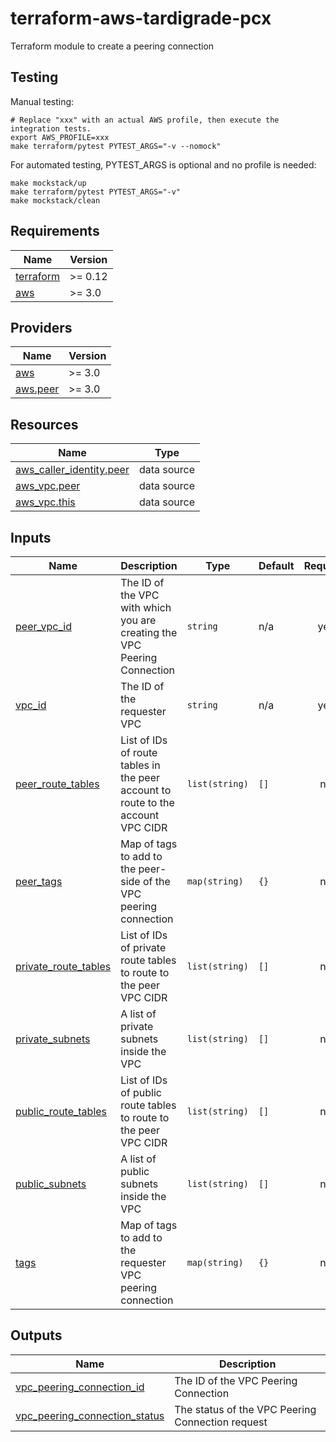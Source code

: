 # terraform-aws-tardigrade-pcx

Terraform module to create a peering connection

## Testing

Manual testing:

```
# Replace "xxx" with an actual AWS profile, then execute the integration tests.
export AWS_PROFILE=xxx 
make terraform/pytest PYTEST_ARGS="-v --nomock"
```

For automated testing, PYTEST_ARGS is optional and no profile is needed:

```
make mockstack/up
make terraform/pytest PYTEST_ARGS="-v"
make mockstack/clean
```

<!-- BEGIN TFDOCS -->
## Requirements

| Name | Version |
|------|---------|
| <a name="requirement_terraform"></a> [terraform](#requirement\_terraform) | >= 0.12 |
| <a name="requirement_aws"></a> [aws](#requirement\_aws) | >= 3.0 |

## Providers

| Name | Version |
|------|---------|
| <a name="provider_aws"></a> [aws](#provider\_aws) | >= 3.0 |
| <a name="provider_aws.peer"></a> [aws.peer](#provider\_aws.peer) | >= 3.0 |

## Resources

| Name | Type |
|------|------|
| [aws_caller_identity.peer](https://registry.terraform.io/providers/hashicorp/aws/latest/docs/data-sources/caller_identity) | data source |
| [aws_vpc.peer](https://registry.terraform.io/providers/hashicorp/aws/latest/docs/data-sources/vpc) | data source |
| [aws_vpc.this](https://registry.terraform.io/providers/hashicorp/aws/latest/docs/data-sources/vpc) | data source |

## Inputs

| Name | Description | Type | Default | Required |
|------|-------------|------|---------|:--------:|
| <a name="input_peer_vpc_id"></a> [peer\_vpc\_id](#input\_peer\_vpc\_id) | The ID of the VPC with which you are creating the VPC Peering Connection | `string` | n/a | yes |
| <a name="input_vpc_id"></a> [vpc\_id](#input\_vpc\_id) | The ID of the requester VPC | `string` | n/a | yes |
| <a name="input_peer_route_tables"></a> [peer\_route\_tables](#input\_peer\_route\_tables) | List of IDs of route tables in the peer account to route to the account VPC CIDR | `list(string)` | `[]` | no |
| <a name="input_peer_tags"></a> [peer\_tags](#input\_peer\_tags) | Map of tags to add to the peer-side of the VPC peering connection | `map(string)` | `{}` | no |
| <a name="input_private_route_tables"></a> [private\_route\_tables](#input\_private\_route\_tables) | List of IDs of private route tables to route to the peer VPC CIDR | `list(string)` | `[]` | no |
| <a name="input_private_subnets"></a> [private\_subnets](#input\_private\_subnets) | A list of private subnets inside the VPC | `list(string)` | `[]` | no |
| <a name="input_public_route_tables"></a> [public\_route\_tables](#input\_public\_route\_tables) | List of IDs of public route tables to route to the peer VPC CIDR | `list(string)` | `[]` | no |
| <a name="input_public_subnets"></a> [public\_subnets](#input\_public\_subnets) | A list of public subnets inside the VPC | `list(string)` | `[]` | no |
| <a name="input_tags"></a> [tags](#input\_tags) | Map of tags to add to the requester VPC peering connection | `map(string)` | `{}` | no |

## Outputs

| Name | Description |
|------|-------------|
| <a name="output_vpc_peering_connection_id"></a> [vpc\_peering\_connection\_id](#output\_vpc\_peering\_connection\_id) | The ID of the VPC Peering Connection |
| <a name="output_vpc_peering_connection_status"></a> [vpc\_peering\_connection\_status](#output\_vpc\_peering\_connection\_status) | The status of the VPC Peering Connection request |

<!-- END TFDOCS -->

